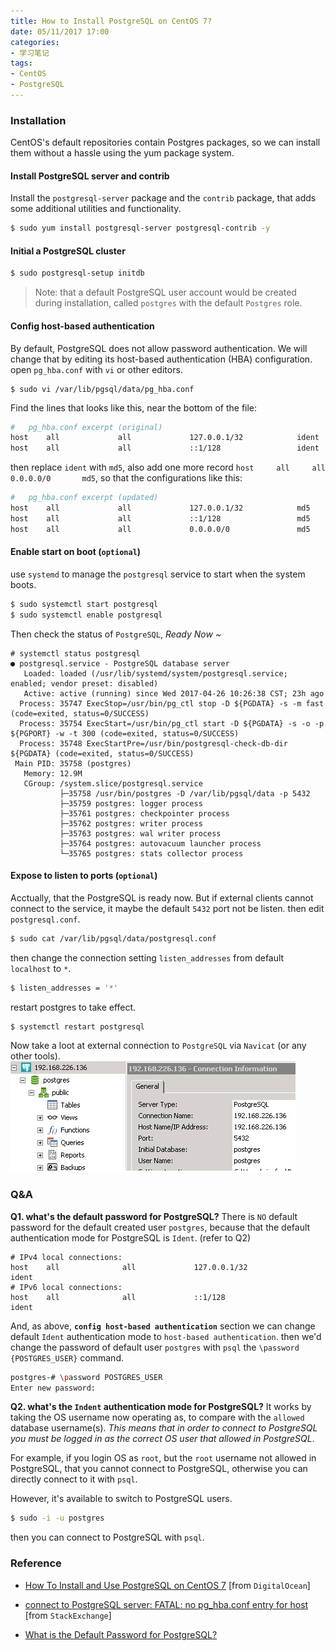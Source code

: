 ```yaml
---
title: How to Install PostgreSQL on CentOS 7?
date: 05/11/2017 17:00
categories:
- 学习笔记
tags:
- CentOS
- PostgreSQL
---
```



### Installation

CentOS's default repositories contain Postgres packages, so we can install them without a hassle using the yum package system.

#### Install PostgreSQL server and contrib
Install the `postgresql-server` package and the `contrib` package, that adds some additional utilities and functionality.
```bash
$ sudo yum install postgresql-server postgresql-contrib -y
```
#### Initial a PostgreSQL cluster
```bash
$ sudo postgresql-setup initdb
```

> Note: that a default PostgreSQL user account would be created during installation, called `postgres` with the default `Postgres` role.

#### Config host-based authentication
By default, PostgreSQL does not allow password authentication. We will change that by editing its host-based authentication (HBA) configuration. open `pg_hba.conf` with `vi` or other editors.
```
$ sudo vi /var/lib/pgsql/data/pg_hba.conf
```
Find the lines that looks like this, near the bottom of the file:
```bash
#   pg_hba.conf excerpt (original)
host    all             all             127.0.0.1/32            ident
host    all             all             ::1/128                 ident
```
then replace `ident` with `md5`, also add one more record `host     all     all     0.0.0.0/0       md5`, so that the configurations like this:
```bash
#   pg_hba.conf excerpt (updated)
host    all             all             127.0.0.1/32            md5
host    all             all             ::1/128                 md5
host    all             all             0.0.0.0/0               md5
```

#### Enable start on boot (`optional`)
use `systemd` to manage the `postgresql` service to start when the system boots.
```bash
$ sudo systemctl start postgresql
$ sudo systemctl enable postgresql
```

Then check the status of `PostgreSQL`, *Ready Now ~*
```
# systemctl status postgresql
● postgresql.service - PostgreSQL database server
   Loaded: loaded (/usr/lib/systemd/system/postgresql.service; enabled; vendor preset: disabled)
   Active: active (running) since Wed 2017-04-26 10:26:38 CST; 23h ago
  Process: 35747 ExecStop=/usr/bin/pg_ctl stop -D ${PGDATA} -s -m fast (code=exited, status=0/SUCCESS)
  Process: 35754 ExecStart=/usr/bin/pg_ctl start -D ${PGDATA} -s -o -p ${PGPORT} -w -t 300 (code=exited, status=0/SUCCESS)
  Process: 35748 ExecStartPre=/usr/bin/postgresql-check-db-dir ${PGDATA} (code=exited, status=0/SUCCESS)
 Main PID: 35758 (postgres)
   Memory: 12.9M
   CGroup: /system.slice/postgresql.service
           ├─35758 /usr/bin/postgres -D /var/lib/pgsql/data -p 5432
           ├─35759 postgres: logger process
           ├─35761 postgres: checkpointer process
           ├─35762 postgres: writer process
           ├─35763 postgres: wal writer process
           ├─35764 postgres: autovacuum launcher process
           └─35765 postgres: stats collector process
```

#### Expose to listen to ports (`optional`)
Acctually, that the PostgreSQL is ready now. But if external clients cannot connect to the service, it maybe the default `5432` port not be listen. then edit `postgresql.conf`.
```bash
$ sudo cat /var/lib/pgsql/data/postgresql.conf
```
then change the connection setting `listen_addresses` from default `localhost` to `*`.
```bash
$ listen_addresses = '*'
```

restart postgres to take effect.
```bash
$ systemctl restart postgresql
```

Now take a loot at external connection to `PostgreSQL` via `Navicat` (or any other tools).
![](/uploads/postgres-navicat.jpg)

### Q&A
**Q1. what's the default password for PostgreSQL?**
There is `NO` default password for the default created user `postgres`, because that the default authentication mode for PostgreSQL is `Ident`. (refer to Q2)
```
# IPv4 local connections:
host    all              all             127.0.0.1/32             ident
# IPv6 local connections:
host    all              all             ::1/128                  ident
```

And, as above, **`config host-based authentication`** section we can change default `Ident` authentication mode to `host-based authentication`. then we'd change the password of default user `postgres` with `psql` the `\password {POSTGRES_USER}` command.
```bash
postgres-# \password POSTGRES_USER
Enter new password:
```

**Q2. what's the `Indent` authentication mode for PostgreSQL?**
It works by taking the OS username now operating as, to compare with the `allowed` database username(s). *This means that in order to connect to PostgreSQL you must be logged in as the correct OS user that allowed in PostgreSQL*.

For example, if you login OS as `root`, but the `root` username not allowed in PostgreSQL, that you cannot connect to PostgreSQL, otherwise you can directly connect to it with `psql`.

However, it's available to switch to PostgreSQL users.
```bash
$ sudo -i -u postgres
```
then you can connect to PostgreSQL with `psql`.

### Reference

- [How To Install and Use PostgreSQL on CentOS 7](https://www.digitalocean.com/community/tutorials/how-to-install-and-use-postgresql-on-centos-7) [from `DigitalOcean`]

- [connect to PostgreSQL server: FATAL: no pg_hba.conf entry for host](https://dba.stackexchange.com/questions/83984/connect-to-postgresql-server-fatal-no-pg-hba-conf-entry-for-host) [from `StackExchange`]

- [What is the Default Password for PostgreSQL?](https://www.liquidweb.com/kb/what-is-the-default-password-for-postgresql/)
